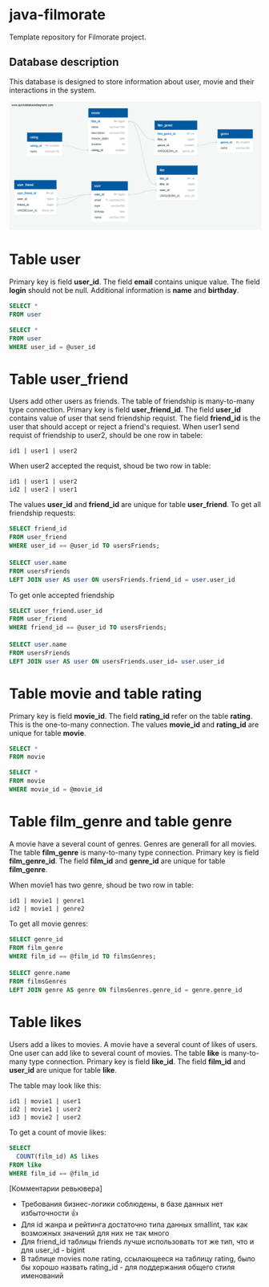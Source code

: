 # java-filmorate
Template repository for Filmorate project.
## Database description
This database is designed to store information about user, movie and their interactions in the system.

![ER-диаграмма](./QuickDBD-Free_Diagram.png)

# Table user
Primary key is field **user_id**. The field **email** contains unique value. The field **login** should not be null. 
Additional information is **name** and **birthday**.
```sql
SELECT *
FROM user
```
```sql
SELECT *
FROM user
WHERE user_id = @user_id
```

# Table user_friend
Users add other users as friends. The table of friendship is many-to-many type connection. 
Primary key is field **user_friend_id**. The field **user_id** contains value of user that send friendship requist. The field **friend_id** is the user that should accept or reject a friend's requiest. 
When user1 send requist of friendship to user2, should be one row in tabele:
```
id1 | user1 | user2
```
When user2 accepted the requist, shoud be two row in table:
```
id1 | user1 | user2
id2 | user2 | user1
```
The values **user_id** and **friend_id** are unique for table **user_friend**.
To get all friendship requests:
```sql
SELECT friend_id
FROM user_friend
WHERE user_id == @user_id TO usersFriends;

SELECT user.name
FROM usersFriends
LEFT JOIN user AS user ON usersFriends.friend_id = user.user_id
```
To get onle accepted friendship
```sql
SELECT user_friend.user_id
FROM user_friend
WHERE friend_id == @user_id TO usersFriends;

SELECT user.name
FROM usersFriends
LEFT JOIN user AS user ON usersFriends.user_id= user.user_id
```
# Table movie and table rating
Primary key is field **movie_id**. The field **rating_id** refer on the table **rating**. This is the one-to-many connection. 
The values **movie_id** and **rating_id** are unique for table **movie**.
```sql
SELECT *
FROM movie
```
```sql
SELECT *
FROM movie
WHERE movie_id = @movie_id
```
# Table film_genre and table genre
A movie have a several count of genres. Genres are generall for all movies. The table **film_genre** is many-to-many type connection. 
Primary key is field **film_genre_id**. The field **film_id** and **genre_id** are unique for table **film_genre**.

When movie1 has two genre, shoud be two row in table:
```
id1 | movie1 | genre1
id2 | movie1 | genre2
```
To get all movie genres:
```sql
SELECT genre_id
FROM film_genre
WHERE film_id == @film_id TO filmsGenres;

SELECT genre.name
FROM filmsGenres
LEFT JOIN genre AS genre ON filmsGenres.genre_id = genre.genre_id
```

# Table likes
Users add a likes to movies. A movie have a several count of likes of users. One user can add like to several count of movies. The table **like** is many-to-many type connection. 
Primary key is field **like_id**. The field **film_id** and **user_id** are unique for table **like**.

The table may look like this:
```
id1 | movie1 | user1
id2 | movie1 | user2
id3 | movie2 | user2
```
To get a count of movie likes:
```sql
SELECT
  COUNT(film_id) AS likes
FROM like
WHERE film_id == @film_id
```



[Комментарии ревьювера]
- Требования бизнес-логики соблюдены, в базе данных нет избыточности 👍
- Для id жанра и рейтинга достаточно типа данных smallint, так как возможных значений для них не так много
- Для friend_id таблицы friends лучше использовать тот же тип, что и для user_id - bigint
- В таблице movies поле rating, ссылающееся на таблицу rating, было бы хорошо назвать rating_id - для поддержания общего стиля именований

